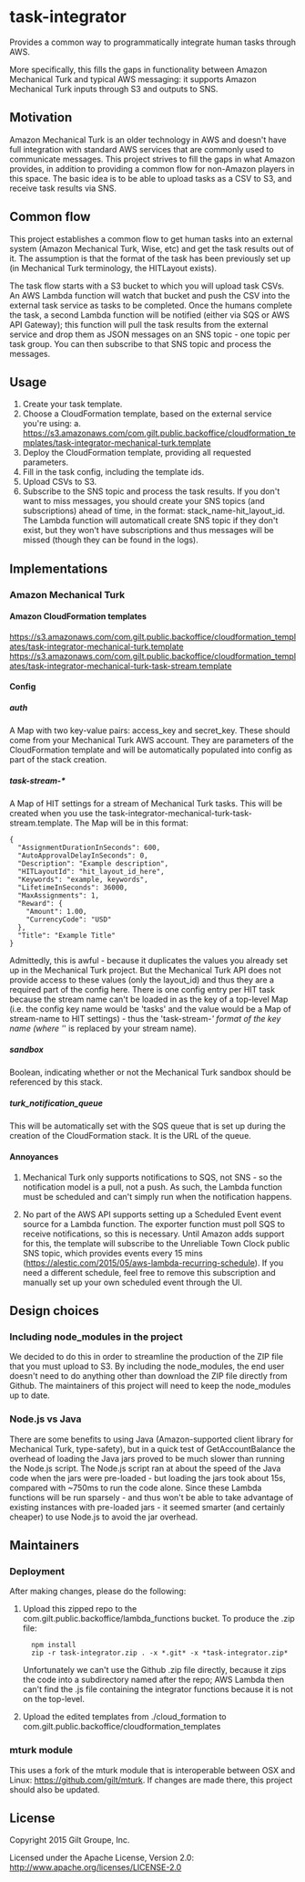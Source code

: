 # task-integrator
Provides a common way to programmatically integrate human tasks through AWS.

More specifically, this fills the gaps in functionality between Amazon Mechanical Turk and typical
AWS messaging: it supports Amazon Mechanical Turk inputs through S3 and outputs to SNS.


## Motivation
Amazon Mechanical Turk is an older technology in AWS and doesn't have full integration with standard
AWS services that are commonly used to communicate messages. This project strives to fill the gaps
in what Amazon provides, in addition to providing a common flow for non-Amazon players in this space.
The basic idea is to be able to upload tasks as a CSV to S3, and receive task results via SNS.


## Common flow
This project establishes a common flow to get human tasks into an external system (Amazon Mechanical
Turk, Wise, etc) and get the task results out of it. The assumption is that the format of the task
has been previously set up (in Mechanical Turk terminology, the HITLayout exists).

The task flow starts with a S3 bucket to which you will upload task CSVs. An AWS Lambda function will
watch that bucket and push the CSV into the external task service as tasks to be completed. Once the
humans complete the task, a second Lambda function will be notified (either via SQS or AWS API Gateway);
this function will pull the task results from the external service and drop them as JSON messages on
an SNS topic - one topic per task group. You can then subscribe to that SNS topic and process the messages.


## Usage
1. Create your task template.
2. Choose a CloudFormation template, based on the external service you're using:
  a. https://s3.amazonaws.com/com.gilt.public.backoffice/cloudformation_templates/task-integrator-mechanical-turk.template
3. Deploy the CloudFormation template, providing all requested parameters.
4. Fill in the task config, including the template ids.
5. Upload CSVs to S3.
6. Subscribe to the SNS topic and process the task results. If you don't want to miss messages, you should
   create your SNS topics (and subscriptions) ahead of time, in the format: stack_name-hit_layout_id. The
   Lambda function will automaticall create SNS topic if they don't exist, but they won't have subscriptions
   and thus messages will be missed (though they can be found in the logs).


## Implementations

### Amazon Mechanical Turk

#### Amazon CloudFormation templates
https://s3.amazonaws.com/com.gilt.public.backoffice/cloudformation_templates/task-integrator-mechanical-turk.template
https://s3.amazonaws.com/com.gilt.public.backoffice/cloudformation_templates/task-integrator-mechanical-turk-task-stream.template

#### Config

##### auth
A Map with two key-value pairs: access_key and secret_key. These should come from your Mechanical Turk
AWS account. They are parameters of the CloudFormation template and will be automatically populated into
config as part of the stack creation.

##### task-stream-*
A Map of HIT settings for a stream of Mechanical Turk tasks. This will be created when you use the
task-integrator-mechanical-turk-task-stream.template. The Map will be in this format:

```
{
  "AssignmentDurationInSeconds": 600,
  "AutoApprovalDelayInSeconds": 0,
  "Description": "Example description",
  "HITLayoutId": "hit_layout_id_here",
  "Keywords": "example, keywords",
  "LifetimeInSeconds": 36000,
  "MaxAssignments": 1,
  "Reward": {
    "Amount": 1.00,
    "CurrencyCode": "USD"
  },
  "Title": "Example Title"
}
```

Admittedly, this is awful - because it duplicates the values you already set up in the Mechanical Turk project.
But the Mechanical Turk API does not provide access to these values (only the layout_id) and thus they are a
required part of the config here. There is one config entry per HIT task because the stream name can't be loaded
in as the key of a top-level Map (i.e. the config key name would be 'tasks' and the value would be a Map of
stream-name to HIT settings) - thus the 'task-stream-*' format of the key name (where '*' is replaced by your stream name).

##### sandbox
Boolean, indicating whether or not the Mechanical Turk sandbox should be referenced by this stack.

##### turk_notification_queue
This will be automatically set with the SQS queue that is set up during the creation of the CloudFormation
stack. It is the URL of the queue.


#### Annoyances
1. Mechanical Turk only supports notifications to SQS, not SNS - so the notification model is a pull, not a
   push. As such, the Lambda function must be scheduled and can't simply run when the notification happens.

2. No part of the AWS API supports setting up a Scheduled Event event source for a Lambda function. The
   exporter function must poll SQS to receive notifications, so this is necessary. Until Amazon adds support
   for this, the template will subscribe to the Unreliable Town Clock public SNS topic, which provides events
   every 15 mins (https://alestic.com/2015/05/aws-lambda-recurring-schedule). If you need a different schedule,
   feel free to remove this subscription and manually set up your own scheduled event through the UI.


## Design choices

### Including node_modules in the project
We decided to do this in order to streamline the production of the ZIP file that you must upload to S3.
By including the node_modules, the end user doesn't need to do anything other than download the ZIP file
directly from Github. The maintainers of this project will need to keep the node_modules up to date.


### Node.js vs Java
There are some benefits to using Java (Amazon-supported client library for Mechanical Turk, type-safety),
but in a quick test of GetAccountBalance the overhead of loading the Java jars proved to be much slower
than running the Node.js script. The Node.js script ran at about the speed of the Java code when the jars
were pre-loaded - but loading the jars took about 15s, compared with ~750ms to run the code alone. Since
these Lambda functions will be run sparsely - and thus won't be able to take advantage of existing instances
with pre-loaded jars - it seemed smarter (and certainly cheaper) to use Node.js to avoid the jar overhead.


## Maintainers

### Deployment
After making changes, please do the following:

1. Upload this zipped repo to the com.gilt.public.backoffice/lambda_functions bucket. To produce the .zip file:

   ```
     npm install
     zip -r task-integrator.zip . -x *.git* -x *task-integrator.zip*
   ```

   Unfortunately we can't use the Github .zip file directly, because it zips the code into a subdirectory named after
   the repo; AWS Lambda then can't find the .js file containing the integrator functions because it is not on the top-level.

2. Upload the edited templates from ./cloud_formation to com.gilt.public.backoffice/cloudformation_templates


### mturk module
This uses a fork of the mturk module that is interoperable between OSX and Linux: https://github.com/gilt/mturk.
If changes are made there, this project should also be updated.


## License
Copyright 2015 Gilt Groupe, Inc.

Licensed under the Apache License, Version 2.0: http://www.apache.org/licenses/LICENSE-2.0